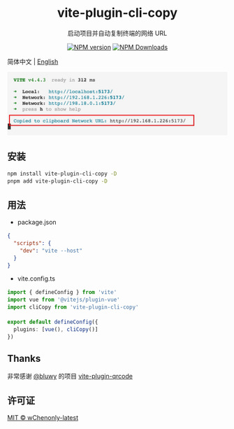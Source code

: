<h1 align="center">vite-plugin-cli-copy</h1>
<p align="center">启动项目并自动复制终端的网络 URL</p>

<p align="center">
<a href="https://www.npmjs.com/package/vite-plugin-cli-copy" target="__blank"><img src="https://img.shields.io/npm/v/vite-plugin-cli-copy?color=a1b858&label=" alt="NPM version"></a>
<a href="https://www.npmjs.com/package/vite-plugin-cli-copy" target="__blank"><img alt="NPM Downloads" src="https://img.shields.io/npm/dm/vite-plugin-cli-copy?color=50a36f&label="></a>
</p>

简体中文 | [English](./README.md)

![](./instructions/copy.jpg)

## 安装

```bash
npm install vite-plugin-cli-copy -D
pnpm add vite-plugin-cli-copy -D
```

## 用法

- package.json

```json
{
  "scripts": {
    "dev": "vite --host"
  }
}
```

- vite.config.ts

```ts
import { defineConfig } from 'vite'
import vue from '@vitejs/plugin-vue'
import cliCopy from 'vite-plugin-cli-copy'

export default defineConfig({
  plugins: [vue(), cliCopy()]
})
```

## Thanks

非常感谢 [@bluwy](https://github.com/bluwy) 的项目 [vite-plugin-qrcode](https://github.com/svitejs/vite-plugin-qrcode)

## 许可证

[MIT © wChenonly-latest](./LICENSE)
